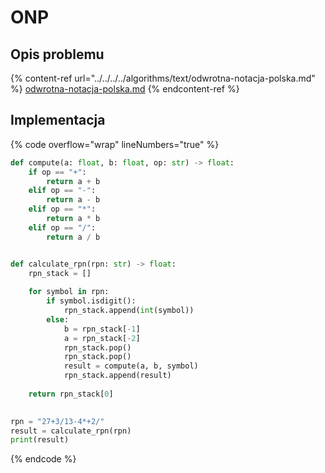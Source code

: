 # ONP

## Opis problemu

{% content-ref url="../../../../algorithms/text/odwrotna-notacja-polska.md" %}
[odwrotna-notacja-polska.md](../../../../algorithms/text/odwrotna-notacja-polska.md)
{% endcontent-ref %}

## Implementacja

{% code overflow="wrap" lineNumbers="true" %}
```python
def compute(a: float, b: float, op: str) -> float:
	if op == "+":
		return a + b
	elif op == "-":
		return a - b
	elif op == "*":
		return a * b
	elif op == "/":
		return a / b


def calculate_rpn(rpn: str) -> float:
	rpn_stack = []
	
	for symbol in rpn:
		if symbol.isdigit():
			rpn_stack.append(int(symbol))
		else:
			b = rpn_stack[-1]
			a = rpn_stack[-2]
			rpn_stack.pop()
			rpn_stack.pop()
			result = compute(a, b, symbol)
			rpn_stack.append(result)
				
	return rpn_stack[0]
	

rpn = "27+3/13-4*+2/"
result = calculate_rpn(rpn)
print(result)
```
{% endcode %}
